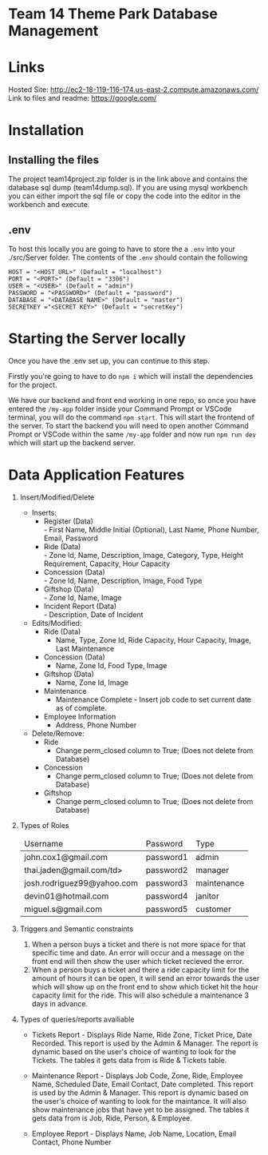 # Team 14 Theme Park Database Management
# Links
Hosted Site: <http://ec2-18-119-116-174.us-east-2.compute.amazonaws.com/>  
Link to files and readme: <https://google.com/>  
# Installation  
## Installing the files
The project team14project.zip folder is in the link above and contains the database sql dump (team14dump.sql). If you are using mysql workbench you can either import the sql file or copy the code into the editor in the workbench and execute.

## .env
To host this locally you are going to have to store the a `.env` into your ./src/Server folder. The contents of the `.env` should contain the following
```
HOST = "<HOST_URL>" (Default = "localhost")
PORT = "<PORT>" (Default = "3306")
USER = "<USER>" (Default = "admin")
PASSWORD = "<PASSWORD>" (Default = "password")
DATABASE = "<DATABASE NAME>" (Default = "master")
SECRETKEY ="<SECRET KEY>" (Default = "secretKey")
```

# Starting the Server locally 
Once you have the .env set up, you can continue to this step.  

Firstly you're going to have to do `npm i` which will install the dependencies for the project.  

We have our backend and front end working in one repo, so once you have entered the `/my-app` folder inside your Command Prompt or VSCode terminal, you will do the command `npm start`. This will start the frontend of the server. To start the backend you will need to open another Command Prompt or VSCode within the same `/my-app` folder and now run `npm run dev` which will start up the backend server.

# Data Application Features
1. Insert/Modified/Delete
    - Inserts:  
        - Register (Data)  
                - First Name, Middle Initial (Optional), Last Name, Phone Number, Email, Password
        - Ride (Data)  
                - Zone Id, Name, Description, Image, Category, Type, Height Requirement, Capacity, Hour Capacity
        - Concession (Data)   
                - Zone Id, Name, Description, Image, Food Type
        - Giftshop (Data)  
                -  Zone Id, Name, Image
        - Incident Report (Data)  
                - Description, Date of Incident
    - Edits/Modified:   
        - Ride (Data)  
            - Name, Type, Zone Id, Ride Capacity, Hour Capacity, Image, Last Maintenance  
        - Concession (Data)  
            - Name, Zone Id, Food Type, Image
        - Giftshop (Data)  
            - Name, Zone Id, Image
        - Maintenance
            - Maintenance Complete - Insert job code to set current date as of complete.
        - Employee Information
            - Address, Phone Number
    - Delete/Remove:  
        - Ride
            - Change perm_closed column to True; (Does not delete from Database)
        - Concession
            - Change perm_closed column to True; (Does not delete from Database)
        - Giftshop
            - Change perm_closed column to True; (Does not delete from Database)
            
2. Types of Roles  
    <table>
        <thead>
            <tr>
                <td>Username</td>
                <td>Password</td>
                <td>Type</td>
            </tr>
        </thead>
        <tbody>
            <tr>
                <td>john.cox1@gmail.com</td>
                <td>password1</td>
                <td>admin</td>
            </tr>
            <tr>
                <td>thai.jaden@gmail.com/td>
                <td>password2</td>
                <td>manager</td>
            </tr>
            <tr>
                <td>josh.rodriguez99@yahoo.com</td>
                <td>password3</td>
                <td>maintenance</td>
            </tr>
            <tr>
                <td>devin01@hotmail.com</td>
                <td>password4</td>
                <td>janitor</td>
            </tr>
            <tr>
                <td>miguel.s@gmail.com</td>
                <td>password5</td>
                <td>customer</td>
            </tr>
        </tbody>
    </table>
3. Triggers and Semantic constraints  
    1. When a person buys a ticket and there is not more space for that specific time and date. An error will occur and a message on the front end will then show the user which ticket recieved the error.
    2. When a person buys a ticket and there a ride capacity limit for the amount of hours it can be open, it will send an error towards the user which will show up on the front end to show which ticket hit the hour capacity limit for the ride. This will also schedule a maintenance 3 days in advance.

4. Types of queries/reports availiable
    - Tickets Report - Displays Ride Name, Ride Zone, Ticket Price, Date Recorded. This report is used by the Admin & Manager. The report is dynamic based on the user's choice of wanting to look for the Tickets. The tables it gets data from is Ride & Tickets table.

    - Maintenance Report - Displays Job Code, Zone, Ride, Employee Name, Scheduled Date, Email Contact, Date completed. This report is used by the Admin & Manager. This report is dynamic based on the user's choice of wanting to look for the maintance. It will also show maintenance jobs that have yet to be assigned. The tables it gets data from is Job, Ride, Person, & Employee.

    - Employee Report -  Displays Name, Job Name, Location, Email Contact, Phone Number





